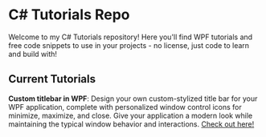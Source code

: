 # C# Tutorials Repo
Welcome to my C# Tutorials repository! Here you'll find WPF tutorials and free code snippets to use in your projects - no license, just code to learn and build with!

## Current Tutorials
**Custom titlebar in WPF**: Design your own custom-stylized title bar for your WPF application, complete with personalized window control icons for minimize, maximize, and close. Give your application a modern look while maintaining the typical window behavior and interactions. [Check out here!](https://github.com/corv1njano/c-sharp-tutorials/tree/main/CustomTitlebarProject)
